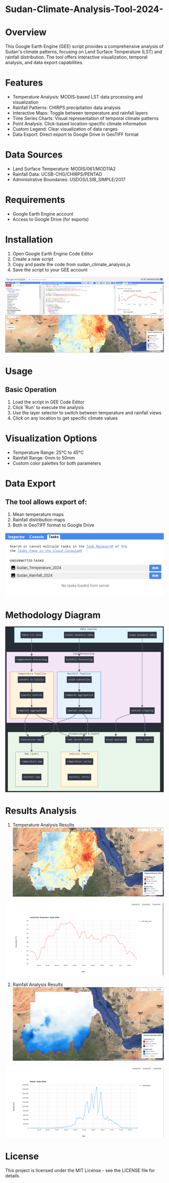 # Sudan-Climate-Analysis-Tool-2024-

# Overview 
This Google Earth Engine (GEE) script provides a comprehensive analysis of Sudan's climate patterns, focusing on Land Surface Temperature (LST) and rainfall distribution. The tool offers interactive visualization, temporal analysis, and data export capabilities.

# Features

* Temperature Analysis: MODIS-based LST data processing and visualization
* Rainfall Patterns: CHIRPS precipitation data analysis
* Interactive Maps: Toggle between temperature and rainfall layers
* Time Series Charts: Visual representation of temporal climate patterns
* Point Analysis: Click-based location-specific climate information
* Custom Legend: Clear visualization of data ranges
* Data Export: Direct export to Google Drive in GeoTIFF format

# Data Sources

* Land Surface Temperature: MODIS/061/MOD11A2
* Rainfall Data: UCSB-CHG/CHIRPS/PENTAD
* Administrative Boundaries: USDOS/LSIB_SIMPLE/2017

# Requirements

* Google Earth Engine account
* Access to Google Drive (for exports)

# Installation

1. Open Google Earth Engine Code Editor
2. Create a new script
3. Copy and paste the code from sudan_climate_analysis.js
4. Save the script to your GEE account

![alt text](image-1.png)

# Usage
## Basic Operation

1. Load the script in GEE Code Editor
2. Click 'Run' to execute the analysis
3. Use the layer selector to switch between temperature and rainfall views
4. Click on any location to get specific climate values

# Visualization Options

* Temperature Range: 25°C to 45°C
* Rainfall Range: 0mm to 50mm
* Custom color palettes for both parameters

# Data Export
## The tool allows export of:

1. Mean temperature maps
2. Rainfall distribution maps
3. Both in GeoTIFF format to Google Drive

![alt text](image.png)

# Methodology Diagram

![alt text](image-2.png)

# Results Analysis 

1. Temperature Analysis Results
![alt text](image-3.png)

![alt text](image-5.png)

2. Rainfall Analysis Results
![alt text](image-4.png)

![alt text](image-6.png)




# License
This project is licensed under the MIT License - see the LICENSE file for details.
